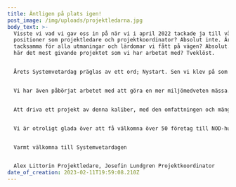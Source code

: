 ```yaml
---
title: Äntligen på plats igen!
post_image: /img/uploads/projektledarna.jpg
body_text: >-
  Visste vi vad vi gav oss in på när vi i april 2022 tackade ja till våra
  positioner som projektledare och projektkoordinator? Absolut inte. Är vi
  tacksamma för alla utmaningar och lärdomar vi fått på vägen? Absolut. Är det
  här det mest givande projektet som vi har arbetat med? Tveklöst.


  Årets Systemvetardag präglas av ett ord; Nystart. Sen vi klev på som projektledning har vi påbörjat ett efterlängtat arbete med att rebranda mässan, något som vi såg som en självklarhet efter två år av en mässa i ett digitalt- och hybridformat. Nu är vi äntligen på plats igen med en fysisk mässa! Den grafiska profilen är utbytt, mässgolvet ser annorlunda ut och hemsidan är uppdaterad. Vi har ifrågasatt gamla strukturer och vågat tänka nytt. Samtidigt har vi fördjupat givande samarbeten för att få en så levande mässa som möjligt. I år lägger vi en helt ny grund för kommande års Systemvetardagar!


  Vi har även påbörjat arbetet med att göra en mer miljömedveten mässa. Den tryckta katalogen är utbytt mot en digital. De stora monterväggarna är utbytta mot ljuddämpande mattor. Lunchen som serveras till alla som arbetar med mässan och alla som ställer ut under dagen är vegansk. Många bäckar små blir en å och om några år kommer stegen vi tar idag bidra till ett bättre samhälle.


  Att driva ett projekt av denna kaliber, med den omfattningen och mängden personer som det innebär är en otrolig utmaning, och vi är oerhört stolta över det arbete som alla har gjort.


  Vi är otroligt glada över att få välkomna över 50 företag till NOD-huset den 15e februari, och hoppas på många givande inspirerande möten.


  Varmt välkomna till Systemvetardagen


  Alex Littorin Projektledare, Josefin Lundgren Projektkoordinator
date_of_creation: 2023-02-11T19:59:08.210Z
---
```

